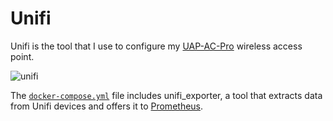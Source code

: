 # Unifi

Unifi is the tool that I use to configure my [UAP-AC-Pro](https://www.ubnt.com/unifi/unifi-ap-ac-pro/) wireless access point.

![unifi](https://user-images.githubusercontent.com/934497/44302137-22d4f580-a2f1-11e8-819e-9cd058aeff61.png)

The [`docker-compose.yml`](./docker-compose.yml) file includes unifi\_exporter, a tool that extracts data from Unifi devices and offers it to [Prometheus](../prometheus/).
